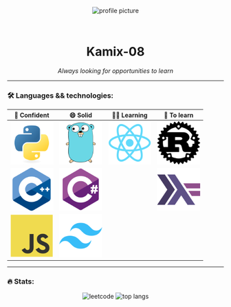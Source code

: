 <div id="header" align="center">
  <p><img src="https://github.com/user-attachments/assets/d56f2486-fb66-47f7-b11b-71e690237c8e" alt="profile picture" width="100"></p>
  <p><img src="https://komarev.com/ghpvc/?username=Kamix-08&abbreviated=true&style=for-the-badge&color=blue" alt=""/></p>

  <p><h1>Kamix-08</h1></p>
</div>

<div align="center"><i>Always looking for opportunities to learn</i></div>

---

### 🛠️ Languages && technologies:

| 💪 Confident | 😄 Solid | 👨‍🎓 Learning | 🧠 To learn |
|-|-|-|-|
| <img src="https://github.com/devicons/devicon/blob/master/icons/python/python-original.svg" alt="Python" width="100"> | <img src="https://github.com/devicons/devicon/blob/master/icons/go/go-original.svg" alt="Go" width="100"> | <img src="https://github.com/devicons/devicon/blob/master/icons/react/react-original.svg" alt="React" width="100"> | <img src="https://github.com/devicons/devicon/blob/master/icons/rust/rust-original.svg" alt="Rust" width="100">
| <img src="https://github.com/devicons/devicon/blob/master/icons/cplusplus/cplusplus-original.svg" alt="C++" width="100"> | <img src="https://github.com/devicons/devicon/blob/master/icons/csharp/csharp-original.svg" alt="C#" width="100"> || <img src="https://github.com/devicons/devicon/blob/master/icons/haskell/haskell-original.svg" alt="Haskell" width="100"> 
| <img src="https://github.com/devicons/devicon/blob/master/icons/javascript/javascript-original.svg" alt="JavaScript" width="100"> |<img src="https://github.com/devicons/devicon/blob/master/icons/tailwindcss/tailwindcss-original.svg" alt="Tailwind" width="100">|||


---

### 🔥 Stats:

<div align="center">
  <img src="https://leetcard.jacoblin.cool/Kamix-08?border=0&radius=5" alt="leetcode" height="180">
  <img src="https://github-readme-stats.vercel.app/api/top-langs/?username=Kamix-08&theme=dark&layout=donut&hide_border=true" alt="top langs" height="180">
</div>
